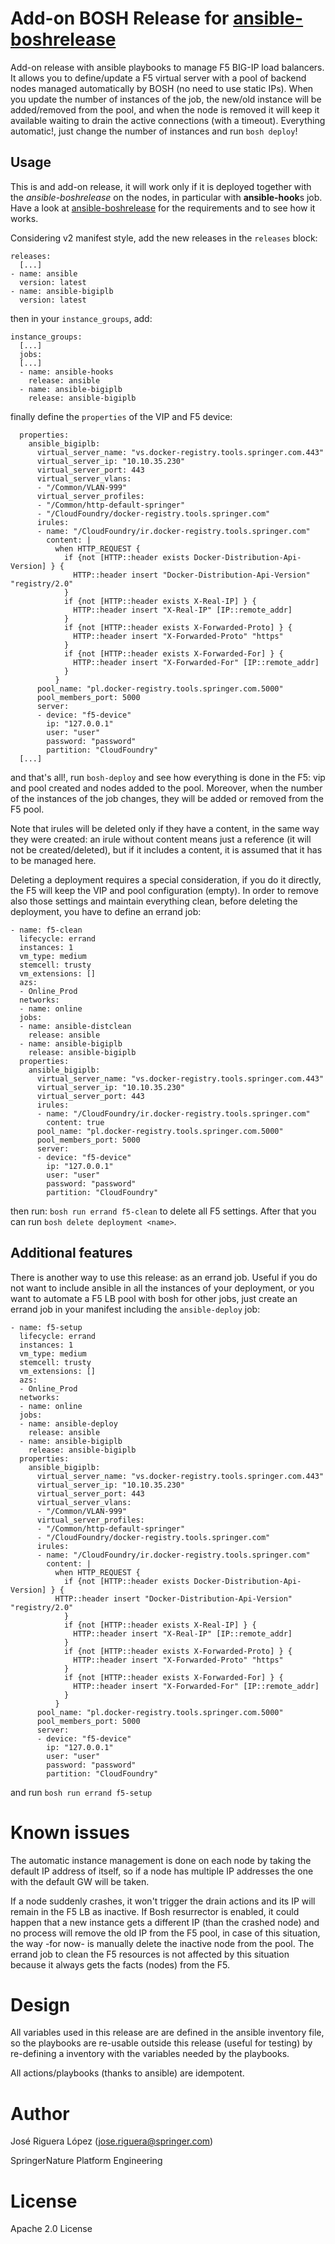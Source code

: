 # Add-on BOSH Release for [ansible-boshrelease](https://github.com/SpringerPE/ansible-boshrelease)

Add-on release with ansible playbooks to manage F5 BIG-IP load balancers.
It allows you to define/update a F5 virtual server with a pool of backend nodes
managed automatically by BOSH (no need to use static IPs). When you update the 
number of instances of the job, the new/old instance will be added/removed 
from the pool, and when the node is removed it will keep it available 
waiting to drain the active connections (with a timeout). 
Everything automatic!, just change the number of instances and run `bosh deploy`! 


## Usage

This is and add-on release, it will work only if it is deployed together with the 
*ansible-boshrelease* on the nodes, in particular with **ansible-hook**s job.
Have a look at [ansible-boshrelease](https://github.com/SpringerPE/ansible-boshrelease)
for the requirements and to see how it works.

Considering v2 manifest style, add the new releases in the `releases` block:

```
releases:
  [...]
- name: ansible
  version: latest
- name: ansible-bigiplb
  version: latest
```

then in your `instance_groups`, add:
 
```
instance_groups:
  [...]
  jobs:
  [...]
  - name: ansible-hooks
    release: ansible
  - name: ansible-bigiplb
    release: ansible-bigiplb
```

finally define the `properties` of the VIP and F5 device:

```
  properties:
    ansible_bigiplb:
      virtual_server_name: "vs.docker-registry.tools.springer.com.443"
      virtual_server_ip: "10.10.35.230"
      virtual_server_port: 443
      virtual_server_vlans:
      - "/Common/VLAN-999"
      virtual_server_profiles:
      - "/Common/http-default-springer"
      - "/CloudFoundry/docker-registry.tools.springer.com"
      irules:
      - name: "/CloudFoundry/ir.docker-registry.tools.springer.com"
        content: |
          when HTTP_REQUEST {
            if {not [HTTP::header exists Docker-Distribution-Api-Version] } {
              HTTP::header insert "Docker-Distribution-Api-Version" "registry/2.0"
            }
            if {not [HTTP::header exists X-Real-IP] } {
              HTTP::header insert "X-Real-IP" [IP::remote_addr]
            }
            if {not [HTTP::header exists X-Forwarded-Proto] } {
              HTTP::header insert "X-Forwarded-Proto" "https"
            }
            if {not [HTTP::header exists X-Forwarded-For] } {
              HTTP::header insert "X-Forwarded-For" [IP::remote_addr]
            }
          }
      pool_name: "pl.docker-registry.tools.springer.com.5000"
      pool_members_port: 5000
      server:
      - device: "f5-device"
        ip: "127.0.0.1"
        user: "user"
        password: "password"
        partition: "CloudFoundry"
  [...]
```

and that's all!, run `bosh-deploy` and see how everything is done in the
F5: vip and pool created and nodes added to the pool. Moreover, when the 
number of the instances of the job changes, they will be added or 
removed from the F5 pool. 

Note that irules will be deleted only if they have a content, in the
same way they were created: an irule without content means just a 
reference (it will not be created/deleted), but if it includes a
content, it is assumed that it has to be managed here.

Deleting a deployment requires a special consideration, if you do it
directly, the F5 will keep the VIP and pool configuration (empty). In order
to remove also those settings and maintain everything clean, before deleting 
the deployment, you have to define an errand job:

```
- name: f5-clean
  lifecycle: errand
  instances: 1
  vm_type: medium
  stemcell: trusty
  vm_extensions: []
  azs:
  - Online_Prod
  networks:
  - name: online
  jobs:
  - name: ansible-distclean
    release: ansible
  - name: ansible-bigiplb
    release: ansible-bigiplb
  properties:
    ansible_bigiplb:
      virtual_server_name: "vs.docker-registry.tools.springer.com.443"
      virtual_server_ip: "10.10.35.230"
      virtual_server_port: 443
      irules:
      - name: "/CloudFoundry/ir.docker-registry.tools.springer.com"
        content: true
      pool_name: "pl.docker-registry.tools.springer.com.5000"
      pool_members_port: 5000
      server:
      - device: "f5-device"
        ip: "127.0.0.1"
        user: "user"
        password: "password"
        partition: "CloudFoundry"

```

then run: `bosh run errand f5-clean` to delete all F5 settings. After that
you can run `bosh delete deployment <name>`.


## Additional features

There is another way to use this release: as an errand job. Useful if you do not
want to include ansible in all the instances of your deployment, or you want to 
automate a F5 LB pool with bosh for other jobs, just create an errand job in your
manifest including the `ansible-deploy` job:

```
- name: f5-setup
  lifecycle: errand
  instances: 1
  vm_type: medium
  stemcell: trusty
  vm_extensions: []
  azs:
  - Online_Prod
  networks:
  - name: online
  jobs:
  - name: ansible-deploy
    release: ansible
  - name: ansible-bigiplb
    release: ansible-bigiplb
  properties:
    ansible_bigiplb:
      virtual_server_name: "vs.docker-registry.tools.springer.com.443"
      virtual_server_ip: "10.10.35.230"
      virtual_server_port: 443
      virtual_server_vlans:
      - "/Common/VLAN-999"
      virtual_server_profiles:
      - "/Common/http-default-springer"
      - "/CloudFoundry/docker-registry.tools.springer.com"
      irules:
      - name: "/CloudFoundry/ir.docker-registry.tools.springer.com"
        content: |
          when HTTP_REQUEST {
            if {not [HTTP::header exists Docker-Distribution-Api-Version] } {
	      HTTP::header insert "Docker-Distribution-Api-Version" "registry/2.0"
            }
            if {not [HTTP::header exists X-Real-IP] } {
              HTTP::header insert "X-Real-IP" [IP::remote_addr]
            }
            if {not [HTTP::header exists X-Forwarded-Proto] } {
              HTTP::header insert "X-Forwarded-Proto" "https"
            }
            if {not [HTTP::header exists X-Forwarded-For] } {
              HTTP::header insert "X-Forwarded-For" [IP::remote_addr]
            }
          }
      pool_name: "pl.docker-registry.tools.springer.com.5000"
      pool_members_port: 5000
      server:
      - device: "f5-device"
        ip: "127.0.0.1"
        user: "user"
        password: "password"
        partition: "CloudFoundry"
```

and run `bosh run errand f5-setup` 


# Known issues

The automatic instance management is done on each node by taking the default IP 
address of itself, so if a node has multiple IP addresses the one with the 
default GW will be taken.

If a node suddenly crashes, it won't trigger the drain actions and its IP will
remain in the F5 LB as inactive. If Bosh resurrector is enabled, it could happen
that a new instance gets a different IP (than the crashed node) and no process
will remove the old IP from the F5 pool, in case of this situation, the way
-for now- is manually delete the inactive node from the pool. The errand job
to clean the F5 resources is not affected by this situation because it always
gets the facts (nodes) from the F5.


# Design

All variables used in this release are are defined in the ansible inventory file,
so the playbooks are re-usable outside this release (useful for testing) by 
re-defining a inventory with the variables needed by the playbooks.

All actions/playbooks (thanks to ansible) are idempotent.


# Author

José Riguera López (jose.riguera@springer.com)

SpringerNature Platform Engineering



# License

Apache 2.0 License
